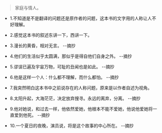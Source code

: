 >家庭与情人。

- 1.不知道是不是翻译的问题还是原作者的问题，这本书的文字用的人称让人不好理解。

- 2.感觉这本书的叙述东讲一下，西讲一下。

- 3.漫长的黄昏，相对无言。 --摘抄

- 4.他们的生活似乎太圆满，那似乎是得自他们自身之外。 --摘抄

- 5.谬误已遍及宇宙万物，可耻的丑闻也是如此。 --摘抄

- 6.他是这样一个人：什么都不理解，而什么都怕。 --摘抄

- 7.我突然明白这本书中之前说存在的人称问题，原来是以作者自述为视角。

- 8.太阳升起，大海茫茫，决定放弃搜寻。永远的离弃，分离。 --摘抄

- 9.他对她说，和过去一样，他依然爱她，他根本不能不爱她，他说他爱她将一直爱到他死。 --摘抄

- 10.一个夏日的夜晚，演员说，将是这个故事的中心所在。 --摘抄
